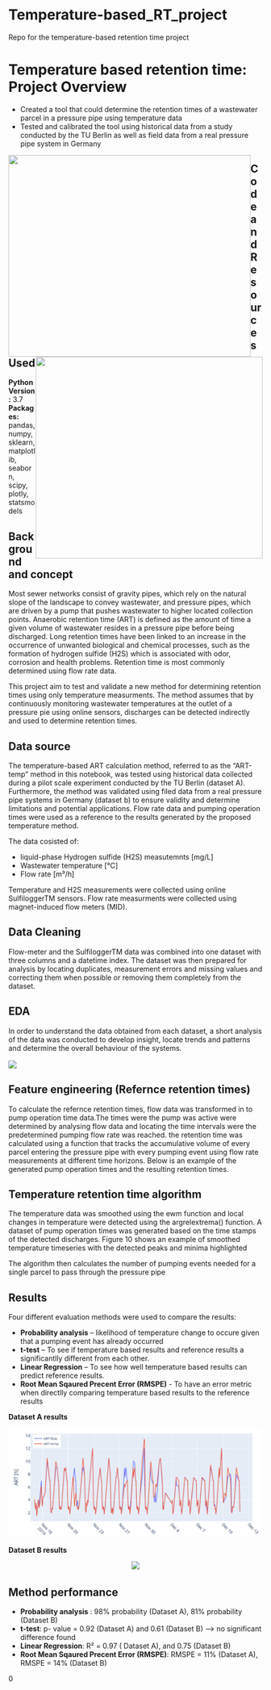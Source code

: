 # Temperature-based_RT_project
Repo for the temperature-based retention time project

# Temperature based retention time: Project Overview 

* Created a tool that could determine the retention times of a wastewater parcel in a pressure pipe using temperature data
* Tested and calibrated the tool using historical data from a study conducted by the TU Berlin as well as field data from a real pressure pipe system in Germany

<img align="left" width="480" height="400" src="https://github.com/moe221/Temperature-based_RT_project/blob/main/Images/Ueckerm%C3%BCnde/pumping%20events%20-%20one%20week.png"> 

<img align="right" width="450" height="400" src="https://github.com/moe221/Temperature-based_RT_project/blob/main/Images/Ueckerm%C3%BCnde/temp%20%26%20flow%20ART%20hourly.png">

## Code and Resources Used 
**Python Version:** 3.7  
**Packages:** pandas, numpy, sklearn, matplotlib, seaborn, scipy, plotly, statsmodels 

## Background and concept

Most sewer networks consist of gravity pipes, which rely on the natural slope of the landscape to convey wastewater, and pressure pipes, which are driven by a pump that pushes wastewater to higher located collection points. Anaerobic retention time (ART) is defined as the amount of time a given volume of wastewater resides in a pressure pipe before being discharged. Long retention times have been linked to an increase in the occurrence of unwanted biological and chemical processes, such as the formation of hydrogen sulfide (H2S) which is associated with odor, corrosion and health problems. Retention time is most commonly determined using flow rate data. 

This project aim to test and validate a new method for determining retention times using only temperature measurments. The method assumes that by continuously monitoring wastewater temperatures at the outlet of a pressure pie using online sensors, discharges can be detected indirectly and used to determine retention times. 

## Data source
The temperature-based ART calculation method, referred to as the “ART-temp” method in this notebook, was tested using historical data collected during a pilot scale experiment conducted by the TU Berlin (dataset A). Furthermore, the method was validated using filed data from a real pressure pipe systems in Germany (dataset b) to ensure validity and determine limitations and potential applications. Flow rate data and pumping operation times were used as a reference to the results generated by the proposed temperature method. 

The data cosisted of:

* liquid-phase Hydrogen sulfide (H2S) measutemnts [mg/L]
* Wastewater temperature [°C]
* Flow rate [m³/h]

Temperature and H2S measurements were collected using online SulfiloggerTM sensors. Flow rate measurments were collected using magnet-induced flow meters (MID). 


## Data Cleaning
Flow-meter and the SulfiloggerTM data was combined into one dataset with three columns and a datetime index. The dataset was then prepared for analysis by locating duplicates, measurement errors and missing values and correcting them when possible or removing them completely from the dataset. 

## EDA
In order to understand the data obtained from each dataset, a short analysis of the data was conducted to develop insight, locate trends and patterns and determine the overall behaviour of the systems.

<img align="center" src="https://github.com/moe221/Temperature-based_RT_project/blob/main/Images/Ueckerm%C3%BCnde/plot.png">


## Feature engineering (Refernce retention times)
To calculate the refernce retention times, flow data was transformed in to pump operation time data.The times were the pump was active were determined by analysing flow data and locating the time intervals were the predetermined pumping flow rate was reached. the retention time was calculated using a function that tracks the accumulative volume of every parcel entering the pressure pipe with every pumping event using flow rate measurements at different time horizons. Below is an example of the generated pump operation times and the resulting retention times. 

## Temperature retention time algorithm

The temperature data was smoothed using the ewm function and local changes in temperature were detected using the argrelextrema() function. A dataset of pump operation times was generated based on the time stamps of the detected discharges. Figure 10 shows an example of smoothed temperature timeseries with the detected peaks and minima highlighted 

The algorithm then calculates the number of pumping events needed for a single parcel to pass through the pressure pipe

## Results 
Four different evaluation methods were used to compare the results:
*	**Probability analysis** – likelihood of temperature change to occure given that a pumping event has already occurred 
*	**t-test** – To see if temperature based results and reference results a significantlly different from each other.
*	**Linear Regression** – To see how well temperature based results can predict reference results.
* **Root Mean Sqaured Precent Error (RMSPE)** - To have an error metric when directlly comparing temperature based results to the reference results

**Dataset A results**
<p align="center">
  <img src="https://github.com/moe221/Temperature-based_RT_project/blob/main/Images/Pilot%20Plant/ART-flow%20%26%20temp%20-%20complete.png"/>
</p>

**Dataset B results**

<p align="center">
  <img src="https://github.com/moe221/Temperature-based_RT_project/blob/main/Images/Ueckerm%C3%BCnde/ART-flow%20%26%20temp%20-%20complete.png"/>
</p>


## Method performance
*	**Probability analysis** : 98% probability (Dataset A), 81% probability (Dataset B)
*	**t-test**: p- value = 0.92 (Dataset A) and 0.61 (Dataset B) --> no significant difference found
*	**Linear Regression**: R² = 0.97 ( Dataset A), and 0.75 (Dataset B)
* **Root Mean Sqaured Precent Error (RMSPE)**: RMSPE = 11% (Dataset A), RMSPE = 14% (Dataset B)

0
